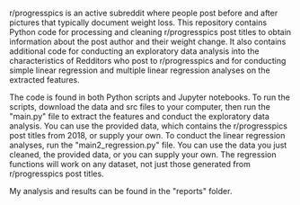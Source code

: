 r/progresspics is an active subreddit where people post before and after pictures that typically document weight loss.  This repository contains Python code for processing and cleaning r/progresspics post titles to obtain information about the post author and their weight change.  It also contains additional code for conducting an exploratory data analysis into the characteristics of Redditors who post to r/progresspics and for conducting simple linear regression and multiple linear regression analyses on the extracted features.

The code is found in both Python scripts and Jupyter notebooks.  To run the scripts, download the data and src files to your computer, then run the "main.py" file to extract the features and conduct the exploratory data analysis.  You can use the provided data, which contains the r/progresspics post titles from 2018, or supply your own.  To conduct the linear regression analyses, run the "main2_regression.py" file.  You can use the data you just cleaned, the provided data, or you can supply your own.  The regression functions will work on any dataset, not just those generated from r/progresspics post titles.

My analysis and results can be found in the "reports" folder. 
